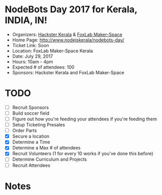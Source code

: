 # NodeBots Day 2017 for Kerala, INDIA, IN!

 - Organizers: [Hackster Kerala](https://www.hackster.io/live/hackster-hardware-meetup-kerala/) & [FoxLab Maker-Space](http://foxlab.azurewebsites.net/)
 - Home Page: http://www.nodejskerala/nodebots-day/
 - Ticket Link: Soon
 - Location: FoxLab Maker-Space Kerala
 - Date: July 29, 2017
 - Hours: 10am - 4pm
 - Expected # of attendees: 100
 - Sponsors: Hackster Kerala and FoxLab Maker-Space 

# TODO

 - [ ] Recruit Sponsors
 - [ ] Build soccer field
 - [ ] Figure out how you're feeding your attendees if you're feeding them
 - [ ] Setup Ticketing Presales
 - [ ] Order Parts
 - [x] Secure a location
 - [x] Determine a Time
 - [x] Determine a Max # of attendees
 - [x] Recruit Volunteers (1 for every 10 works if you've done this before)
 - [ ] Determine Curriculum and Projects
 - [ ] Recruit Attendees

# Notes
